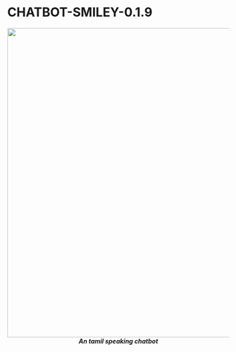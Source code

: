 # CHATBOT-SMILEY-0.1.9
<div align="center">
  <img src="blob:https://assets.adobe.com/b993c770-d282-4490-85c2-aa503cdb36f1" align="center" width=700>
  <br>
  <strong><i>An tamil speaking chatbot</i></strong>
  <br>
 </div>
